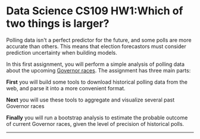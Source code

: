 # Data Science CS109 HW1:Which of two things is larger?

Polling data isn't a perfect predictor for the future, and some polls are more accurate than others. This means that election forecastors must consider prediction uncertainty when building models.

In this first assignment, you will perform a simple analysis of polling data about the upcoming <a href="http://en.wikipedia.org/wiki/Governor_(United_States)">Governor races</a>. The assignment has three main parts:

**First** you will build some tools to download historical polling data from the web, and parse it into a more convenient format. 

**Next** you will use these tools to aggregate and visualize several past Governor races

**Finally** you will run a bootstrap analysis to estimate the probable outcome of current Governor races, given the level of precision of historical polls.

---
